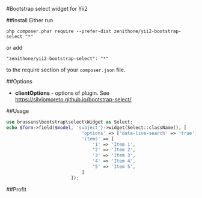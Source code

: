 #Bootstrap select widget for Yii2

##Install
Either run
```
php composer.phar require --prefer-dist zenithone/yii2-bootstrap-select "*"
```

or add

```
"zenithone/yii2-bootstrap-select": "*"
```

to the require section of your `composer.json` file.

##Options

* **clientOptions** - options of plugin. See https://silviomoreto.github.io/bootstrap-select/

##Usage
```php
use brussens\bootstrap\select\Widget as Select;
echo $form->field($model, 'subject')->widget(Select::className(), [
                            'options' => ['data-live-search' => 'true'],
                            'items' => [
                                '1' => 'Item 1',
                                '2' => 'Item 2',
                                '3' => 'Item 3',
                                '4' => 'Item 4',
                                '5' => 'Item 5',
                            ]
                        ]);
```
##Profit